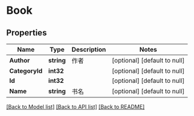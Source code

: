 # Book

## Properties
Name | Type | Description | Notes
------------ | ------------- | ------------- | -------------
**Author** | **string** | 作者 | [optional] [default to null]
**CategoryId** | **int32** |  | [optional] [default to null]
**Id** | **int32** |  | [optional] [default to null]
**Name** | **string** | 书名 | [optional] [default to null]

[[Back to Model list]](../README.md#documentation-for-models) [[Back to API list]](../README.md#documentation-for-api-endpoints) [[Back to README]](../README.md)



